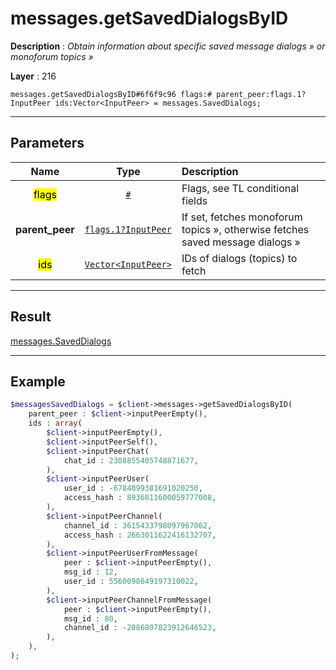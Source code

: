# messages.getSavedDialogsByID

**Description** : *Obtain information about specific saved message dialogs &raquo; or monoforum topics &raquo;*

**Layer** : 216

```tl
messages.getSavedDialogsByID#6f6f9c96 flags:# parent_peer:flags.1?InputPeer ids:Vector<InputPeer> = messages.SavedDialogs;
```

---

## Parameters

| Name | Type | Description |
| :---: | :---: | :--- |
| <mark>flags</mark> | [`#`](type/#) | Flags, see TL conditional fields |
| **parent_peer** | [`flags.1?InputPeer`](type/InputPeer) | If set, fetches monoforum topics », otherwise fetches saved message dialogs » |
| <mark>ids</mark> | [`Vector<InputPeer>`](type/InputPeer) | IDs of dialogs (topics) to fetch |

---

## Result

[messages.SavedDialogs](type/messages.SavedDialogs)

---

## Example

```php
$messagesSavedDialogs = $client->messages->getSavedDialogsByID(
	parent_peer : $client->inputPeerEmpty(),
	ids : array(
		$client->inputPeerEmpty(),
		$client->inputPeerSelf(),
		$client->inputPeerChat(
			chat_id : 2308855405748871677,
		),
		$client->inputPeerUser(
			user_id : -6784099381691020250,
			access_hash : 8936811600059777008,
		),
		$client->inputPeerChannel(
			channel_id : 3615433798097967062,
			access_hash : 2663011622416132707,
		),
		$client->inputPeerUserFromMessage(
			peer : $client->inputPeerEmpty(),
			msg_id : 12,
			user_id : 5560098649197310022,
		),
		$client->inputPeerChannelFromMessage(
			peer : $client->inputPeerEmpty(),
			msg_id : 80,
			channel_id : -2086807823912646523,
		),
	),
);
```